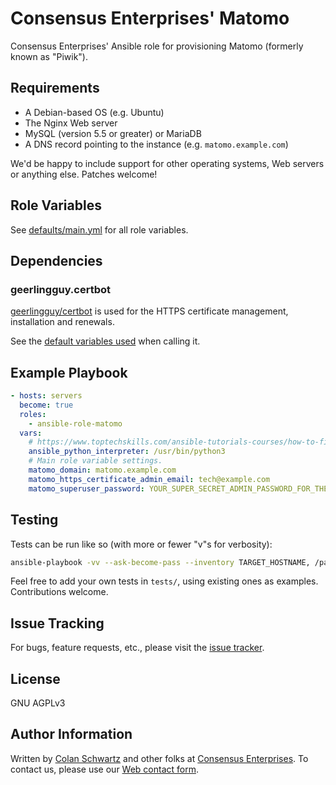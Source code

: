 Consensus Enterprises' Matomo
=============================

Consensus Enterprises' Ansible role for provisioning Matomo (formerly known as "Piwik").

Requirements
------------

* A Debian-based OS (e.g. Ubuntu)
* The Nginx Web server
* MySQL (version 5.5 or greater) or MariaDB
* A DNS record pointing to the instance (e.g. `matomo.example.com`)

We'd be happy to include support for other operating systems, Web servers or anything else.  Patches welcome!

Role Variables
--------------

See [defaults/main.yml](https://gitlab.com/consensus.enterprises/ansible-roles/ansible-role-matomo/blob/master/defaults/main.yml) for all role variables.

Dependencies
------------

### geerlingguy.certbot

[geerlingguy/certbot](https://galaxy.ansible.com/geerlingguy/certbot) is used for the HTTPS certificate management, installation and renewals.

See the [default variables used](https://gitlab.com/consensus.enterprises/ansible-roles/ansible-role-matomo/blob/master/tasks/get-https-certificate.yml) when calling it.

Example Playbook
----------------

```yaml
- hosts: servers
  become: true
  roles:
    - ansible-role-matomo
  vars:
    # https://www.toptechskills.com/ansible-tutorials-courses/how-to-fix-usr-bin-python-not-found-error-tutorial/
    ansible_python_interpreter: /usr/bin/python3
    # Main role variable settings.
    matomo_domain: matomo.example.com
    matomo_https_certificate_admin_email: tech@example.com
    matomo_superuser_password: YOUR_SUPER_SECRET_ADMIN_PASSWORD_FOR_THE_WEB_UI
```

Testing
-------

Tests can be run like so (with more or fewer "v"s for verbosity):

```sh
ansible-playbook -vv --ask-become-pass --inventory TARGET_HOSTNAME, /path/to/this/role/tests/TEST_NAME.yml
```

Feel free to add your own tests in `tests/`, using existing ones as examples.  Contributions welcome.

Issue Tracking
--------------

For bugs, feature requests, etc., please visit the [issue tracker](https://gitlab.com/consensus.enterprises/ansible-roles/ansible-role-matomo/-/boards).

License
-------

GNU AGPLv3

Author Information
------------------

Written by [Colan Schwartz](https://consensus.enterprises/team/colan/) and other folks at [Consensus Enterprises](https://consensus.enterprises/).  To contact us, please use our [Web contact form](https://consensus.enterprises/#contact).
